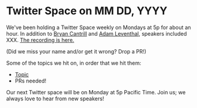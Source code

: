 # Twitter Space on MM DD, YYYY

We've been holding a Twitter Space weekly on Mondays at 5p for about an hour. In addition to [Bryan Cantrill](https://twitter.com/bcantrill) and [Adam Leventhal](https://twitter.com/ahl), speakers included XXX.
[The recording is here.](XXX)

(Did we miss your name and/or get it wrong? Drop a PR!)

Some of the topics we hit on, in order that we hit them:

- [Topic](link)
- PRs needed!

Our next Twitter space will be on Monday at 5p Pacific Time. Join us; we always love to hear from new speakers!